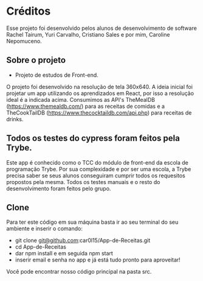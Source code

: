 # Créditos
Esse projeto foi desenvolvido pelos alunos de desenvolvimento de software Rachel Tairum, Yuri Carvalho, Cristiano Sales e por mim, Caroline Nepomuceno.


## Sobre o projeto
- Projeto de estudos de Front-end.

O projeto foi desenvolvido na resolução de tela 360x640.
A ideia inicial foi projetar um app utilizando os aprendizados em React, por
isso a resolução ideal é a indicada acima.
Consumimos as API's TheMealDB (https://www.themealdb.com/)
para as receitas de comidas e a TheCookTailDB (https://www.thecocktaildb.com/api.php)
para receitas de drinks.

## Todos os testes do cypress foram feitos pela Trybe.

Este app é conhecido como o TCC do módulo de front-end
da escola de programação Trybe. Por sua complexidade e por ser
uma escola, a Trybe precisa saber se seus alunos conseguiram cumprir
todos os requesitos propostos pela mesma.
Todos os testes manuais e o resto do desenvolvimento foram feitos pelo 
grupo.

## Clone

Para ter este código em sua máquina basta 
ir ao seu terminal do seu ambiente e inserir o comando:
- git clone git@github.com:car0l15/App-de-Receitas.git 
- cd App-de-Receitas
- dar npm install e em seguida npm start
- inserir email e senha no app e já está tudo pronto para aproveitar!

Você pode encontrar nosso código principal na pasta src.
